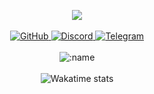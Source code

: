 <p align="center">
  <a href="https://discord.com/users/763141886834769980"> <img align="center" src="https://lanyard.kyrie25.dev/api/763141886834769980?waveColor=222&waveSpotifyColor=212121&gradient=fff&borderRadius=25px&bg=000&animatedDecoration=false&hideNameplate=false&hideTimestamp=true&hideBadges=false&hideActivity=false&hideProfile=false&showDisplayName=false"/></a>
  <br>
  <br>
  <a href="https://github.com/doxiado-dev">
    <img src="https://img.shields.io/badge/-GitHub-black?style=plastic&logo=github&logoColor=white" alt="GitHub" />
  </a>
  <a href="https://discord.com/users/763141886834769980">
    <img src="https://img.shields.io/badge/-Discord-black?style=plastic&logo=discord&logoColor=white" alt="Discord" />
  </a>
  <a href="https://t.me/doxiado">
    <img src="https://img.shields.io/badge/-Telegram-black?style=plastic&logo=telegram&logoColor=white" alt="Telegram" />
  </a>
  <br>
  <br>
  <img src="https://komarev.com/ghpvc/?username=vawnair&color=gray&style=plastic" alt=":name" />
  <br>
  <br>
  <img src="https://github-readme-stats.vercel.app/api/wakatime?username=bhop&theme=dark&hide_border=true&layout=compact&api_domain=wakapi.dev&langs_count=4&disable_animations=true&hide_title=true&hide=text,css,unknown,jsx,bash,json,sql,html,php,toml,markdown,java%20properties,lua" alt="Wakatime stats" />

</p>
